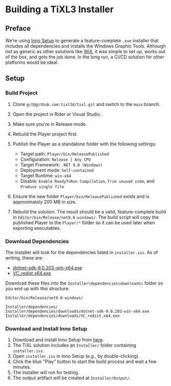 # Building a TiXL3 Installer

## Preface

We’re using [Inno Setup](https://jrsoftware.org/isinfo.php) to generate a feature-complete `.exe` installer that includes all dependencies and installs the Windows Graphic Tools. Although not as generic as other solutions like [WiX](https://wixtoolset.org/), it was simple to set up, works out of the box, and gets the job done. In the long run, a CI/CD solution for other platforms would be ideal.

## Setup

### Build Project

1. Clone `git@github.com:tixl3d/tixl.git` and switch to the `main` branch.
2. Open the project in Rider or Visual Studio.
3. Make sure you're in Release mode.
4. Rebuild the Player project first.
5. Publish the Player as a standalone folder with the following settings:

   * Target path: `Player/bin/ReleasePublished`
   * Configuration: `Release | Any CPU`
   * Target Framework: `.NET 9.0 (Windows)`
   * Deployment mode: `Self-contained`
   * Target Runtime: `win-x64`
   * Disable: `Enable ReadyToRun Compilation`, `Trim unused code`, and `Produce single file`
6. Ensure the new folder `Player/bin/ReleasePublished` exists and is approximately 200 MB in size.
7. Rebuild the solution. The result should be a valid, feature-complete build in `Editor/bin/Release/net9.0-windows/`. The build script will copy the published Player to the `Player/*` folder so it can be used later when exporting executables.

### Download Dependencies

The installer will look for the dependencies listed in `installer.iss`. As of writing, these are:

* [dotnet-sdk-9.0.203-win-x64.exe](https://dotnet.microsoft.com/en-us/download/dotnet/thank-you/sdk-9.0.203-windows-x64-installer)
* [VC\_redist.x64.exe](https://aka.ms/vs/17/release/vc_redist.x64.exe)

Download these files into the `Installer\dependencies\downloads\` folder so you end up with this structure:

```
Editor/bin/Release/net9.0-windows/

Installer/dependencies/
Installer/dependencies/downloads/dotnet-sdk-9.0.203-win-x64.exe
Installer/dependencies/downloads/VC_redist.x64.exe
```

### Download and Install Inno Setup

1. Download and install Inno Setup from [here](https://jrsoftware.org/isdl.php).
2. The TiXL solution includes an `Installer/` folder containing `installer.iss`.
3. Open `installer.iss` in Inno Setup (e.g., by double-clicking).
4. Click the blue "Play" button to start the build process and wait a few minutes.
5. The installer will run for testing.
6. The output artifact will be created at `Installer/Output/`.
